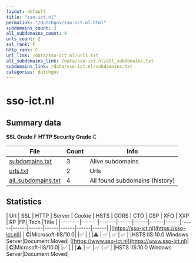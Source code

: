 ```yaml
---
layout: default
title: "sso-ict.nl"
permalink: "/dutchgov/sso-ict.nl.html"
subdomains_count: 3
all_subdomains_count: 4
urls_count: 2
ssl_rank: F
http_rank: C
url_link: /data/sso-ict.nl/urls.txt
all_subdomains_link: /data/sso-ict.nl/all_subdomains.txt
subdomains_link: /data/sso-ict.nl/subdomains.txt
categories: dutchgov
---
```



# sso-ict.nl
## Summary data


**SSL Grade**:F
**HTTP Security Grade**:C


| File       | Count | Info |
|------------|-------|------|
|[subdomains.txt](/data/sso-ict.nl/subdomains.txt)|3|Alive subdomains|
|[urls.txt](/data/sso-ict.nl/urls.txt)|2|Urls|
|[all_subdomains.txt](/data/sso-ict.nl/all_subdomains.txt)|4|All found subdomains (history)|


## Statistics


| Url | SSL | HTTP | Server | Cookie | HSTS | CORS | CTO | CSP | XFO | XXP | RP |FP| Tech |Title |
|--------|-------|-------|------|------|------|------|------|------|------|------|------|------|------|
|[https://sso-ict.nl](https://sso-ict.nl)| | **C**|Microsoft-IIS/10.0| |:white_check_mark: | | |:warning: | :white_check_mark: | :white_check_mark: | :white_check_mark: | |HSTS IIS:10.0 Windows Server|Document Moved|
|[https://www.sso-ict.nl](https://www.sso-ict.nl)| | **C**|Microsoft-IIS/10.0| |:white_check_mark: | | |:warning: | :white_check_mark: | :white_check_mark: | :white_check_mark: | |HSTS IIS:10.0 Windows Server|Document Moved|